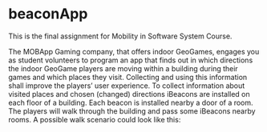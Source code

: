 # beaconApp

This is the final assignment for Mobility in Software System Course.

The MOBApp Gaming company, that offers indoor GeoGames, engages you as student volunteers to
program an app that finds out in which directions the indoor GeoGame players are moving within a
building during their games and which places they visit. Collecting and using this information shall
improve the players’ user experience. To collect information about visited places and chosen (changed)
directions iBeacons are installed on each floor of a building. Each beacon is installed nearby a door of a
room. The players will walk through the building and pass some iBeacons nearby rooms. A possible walk
scenario could look like this:
